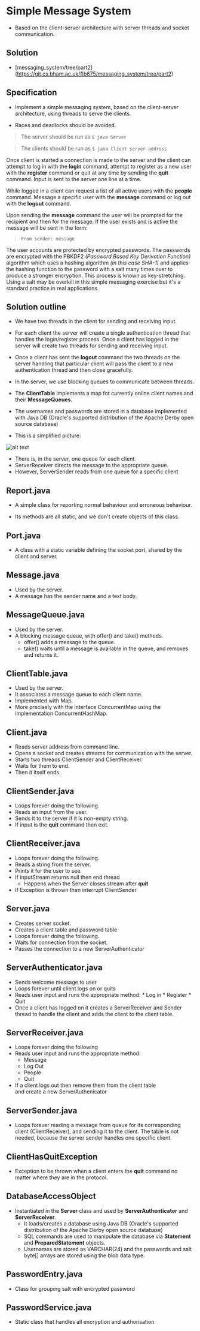# Simple Message System

  * Based on the client-server architecture with server threads and socket communication.

## Solution

  * [messaging_system/tree/part2]
    (https://git.cs.bham.ac.uk/flb675/messaging_system/tree/part2)

## Specification

  * Implement a simple messaging system, based on the client-server architecture, using threads to serve the clients.

  * Races and deadlocks should be avoided.

>The server should be run as  `$ java Server`

>The clients should be run as  `$ java Client server-address`

Once client is started a connection is made to the server and the client can attempt to log in with the **login** command, attempt to register as a new user with the **register** command or quit at any time by sending the **quit** command. Input is sent to the server one line at a time.

While logged in a client can request a list of all active users with the **people** command. Message a specific user with the **message** command or log out with the **logout** command.

Upon sending the **message** command the user will be prompted for the recipient and then for the message. If the user exists and is active the message will be sent in the form:
>	`From sender: message`

The user accounts are protected by encrypted passwords. The passwords are encrypted with the PBKDF2 *(Password Based Key Derivation Function)* algorithm which uses a hashing algorithm *(in this case SHA-1)* and applies the hashing function to the password with a salt many times over to produce a stronger encryption. This process is known as key-stretching. Using a salt may be overkill in this simple messaging exercise but it's a standard practice in real applications.


## Solution outline
  * We have two threads in the client for sending and receiving input.
  * For each client the server will create a single authentication thread that handles the login/register process. Once a client has logged in the server will create two threads for sending and receiving input.

  * Once a client has sent the **logout** command the two threads on the server handling that particular client will pass the client to a new authentication thread and then close gracefully.

  * In the server, we use blocking queues to communicate between threads.

  * The **ClientTable** implements a map for currently online client names and their **MessageQueues**.

  * The usernames and passwords are stored in a database implemented with Java DB (Oracle's supported distribution of the       Apache Derby open source database)

  * This is a simplified picture:


![alt text](../picture.jpg "Application Diagram")
 

  * There is, in the server, one queue for each client.
  * ServerReceiver directs the message to the appropriate queue.
  * However, ServerSender reads from one queue for a specific client

## Report.java

   * A simple class for reporting normal behaviour and erroneous behaviour.

   * Its methods are all static, and we don't create objects of this class.

## Port.java

   * A class with a static variable defining the socket port, shared by the client and server.
  
## Message.java

   * Used by the server.
   * A message has the sender name and a text body.

## MessageQueue.java

* Used by the server.
* A blocking message queue, with offer() and take() methods.
   * offer() adds a message to the queue.
   * take() waits until a message is available in the queue, and removes and returns it.

## ClientTable.java
   * Used by the server.
   * It associates a message queue to each client name.
   * Implemented with Map.
   * More precisely with the interface ConcurrentMap using the implementation ConcurrentHashMap.

## Client.java

   * Reads server address from command line.
   * Opens a socket and creates streams for communication with the server.
   * Starts two threads ClientSender and ClientReceiver.
   * Waits for them to end.
   * Then it itself ends.

## ClientSender.java

   * Loops forever doing the following.
   * Reads an input from the user.
   * Sends it to the server if it is non-empty string.
   * If input is the **quit** command then exit.

## ClientReceiver.java

* Loops forever doing the following.
* Reads a string from the server.
* Prints it for the user to see.
* If inputStream returns null then end thread
  * Happens when the Server closes stream after **quit**
* If Exception is thrown then interrupt ClientSender

## Server.java

   * Creates server socket.
   * Creates a client table and password table
   * Loops forever doing the following.
   * Waits for connection from the socket.
   * Passes the connection to a new ServerAuthenticator

## ServerAuthenticator.java

   * Sends welcome message to user
   * Loops forever until client logs on or quits
   * Reads user input and runs the appropriate method:
   	* Log in
   	* Register
   	* Quit
   * Once a client has logged on it creates a ServerReceiver
      and Sender thread to handle the client and adds the client to the client table.
    
## ServerReceiver.java
* Loops forever doing the following
* Reads user input and runs the appropriate method:
  * Message
  * Log Out
  * People
  * Quit
* If a client logs out then remove them from the client table  
and create a new ServerAuthenicator

## ServerSender.java

   * Loops forever reading a message from queue for its corresponding client (ClientReceiver), and sending it to the client. The table is not needed, because the server sender handles one specific client.
     
## ClientHasQuitException

   * Exception to be thrown when a client enters the **quit** command no matter where they are in the protocol.

## DatabaseAccessObject
* Instantiated in the **Server** class and used by **ServerAuthenticator** and **ServerReceiver**.
   * It loads/creates a database using Java DB (Oracle's supported distribution of the Apache Derby open source database)
   * SQL commands are used to manipulate the database via **Statement** and **PreparedStatement** objects.
   * Usernames are stored as VARCHAR(24) and the passwords and salt byte[] arrays are stored using the blob data type.

## PasswordEntry.java
* Class for grouping salt with encrypted password
## PasswordService.java
* Static class that handles all encryption and authorisation 
